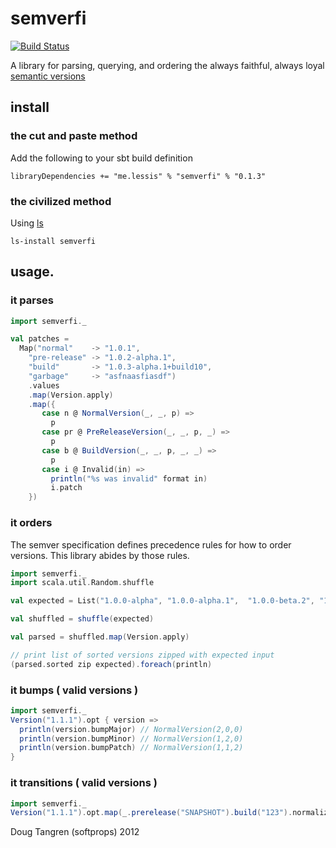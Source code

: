 # semverfi

[![Build Status](https://secure.travis-ci.org/softprops/semverfi.png)](http://travis-ci.org/softprops/semverfi)

A library for parsing, querying, and ordering the always faithful, always loyal [semantic versions][sv]


## install

### the cut and paste method

Add the following to your sbt build definition

    libraryDependencies += "me.lessis" % "semverfi" % "0.1.3"
    
### the civilized method

Using [ls](https://github.com/softprops/ls#readme)

    ls-install semverfi

## usage.


### it parses


```scala
import semverfi._

val patches =
  Map("normal"    -> "1.0.1",
    "pre-release" -> "1.0.2-alpha.1",
    "build"       -> "1.0.3-alpha.1+build10",
    "garbage"     -> "asfnaasfiasdf")
    .values
    .map(Version.apply)
    .map({
       case n @ NormalVersion(_, _, p) =>
         p
       case pr @ PreReleaseVersion(_, _, p, _) =>
         p
       case b @ BuildVersion(_, _, p, _, _) =>
         p
       case i @ Invalid(in) =>
         println("%s was invalid" format in)
         i.patch
    })
```

### it orders

The semver specification defines precedence rules for how to order versions.
This library abides by those rules.

```scala
import semverfi._
import scala.util.Random.shuffle

val expected = List("1.0.0-alpha", "1.0.0-alpha.1",  "1.0.0-beta.2", "1.0.0-beta.11", "1.0.0-rc.1", "1.0.0-rc.1+build.1", "1.0.0", "1.0.0+0.3.7", "1.3.7+build", "1.3.7+build.2.b8f12d7", "1.3.7+build.11.e0f985a")

val shuffled = shuffle(expected)

val parsed = shuffled.map(Version.apply)

// print list of sorted versions zipped with expected input
(parsed.sorted zip expected).foreach(println)
```

### it bumps ( valid versions )

```scala
import semverfi._
Version("1.1.1").opt { version =>
  println(version.bumpMajor) // NormalVersion(2,0,0)
  println(version.bumpMinor) // NormalVersion(1,2,0)
  println(version.bumpPatch) // NormalVersion(1,1,2)
}
```

### it transitions ( valid versions )

```scala
import semverfi._
Version("1.1.1").opt.map(_.prerelease("SNAPSHOT").build("123").normalize)
```

Doug Tangren (softprops) 2012

[sv]: http://semver.org/
